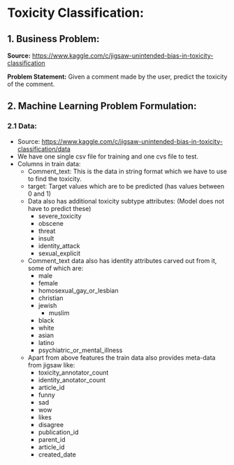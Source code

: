 # Toxicity Classification:

## 1. Business Problem:
**Source:** https://www.kaggle.com/c/jigsaw-unintended-bias-in-toxicity-classification


**Problem Statement:** Given a comment made by the user, predict the toxicity of the comment.


## 2. Machine Learning Problem Formulation:

### 2.1 Data: 

- Source: https://www.kaggle.com/c/jigsaw-unintended-bias-in-toxicity-classification/data
- We have one single csv file for training and one cvs file to test.
- Columns in train data:
	- Comment_text: This is the data in string format which we have to use to find the toxicity.
	- target: Target values which are to be predicted (has values between 0 and 1)
	- Data also has additional toxicity subtype attributes: (Model does not have to predict these)
		- severe_toxicity
		- obscene
		- threat
		- insult
		- identity_attack
		- sexual_explicit
	- Comment_text data also has identity attributes carved out from it, some of which are:
		- male
		- female
		- homosexual_gay_or_lesbian
		- christian
		- jewish
	        - muslim
		- black
		- white
		- asian
		- latino
		- psychiatric_or_mental_illness
	- Apart from above features the train data also provides meta-data from jigsaw like:
		- toxicity_annotator_count
		- identity_anotator_count
		- article_id
		- funny
		- sad
		- wow
		- likes
		- disagree
		- publication_id
		- parent_id
		- article_id
		- created_date
